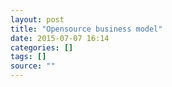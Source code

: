 ```yaml
---
layout: post
title: "Opensource business model"
date: 2015-07-07 16:14
categories: []
tags: []
source: ""
---
```

